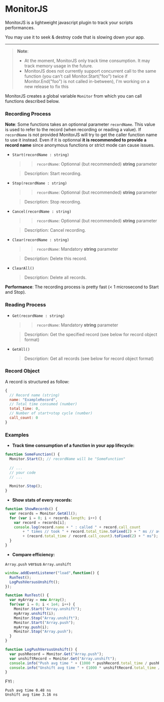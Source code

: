 # MonitorJS
MonitorJS is a lightweight javascript plugin to track your scripts performances.

You may use it to seek & destroy code that is slowing down your app.
___

>**Note**: 
> * At the moment, MonitorJS only track time consumption. It may track memory usage in the future.
> * MonitorJS does not currently support concurrent call to the same function (you can't call Monitor.Start("foo") twice if Monitor.End("foo") is not called in-between), I'm working on a new release to fix this

MonitorJS creates a global variable `Monitor` from which you can call functions described below.

### Recording Process

**Note**: 
Some functions takes an optionnal parameter `recordName`. 
This value is used to refer to the record (when recording or reading a value).
If `recordName` is not provided MonitorJS will try to get the caller function name to use it instead.
Even if it is optionnal **it is recommended to provide a record name** since anonymous functions or strict mode can cause issues.


* `Start(recordName : string)`
  > >`recordName`: Optionnal (but recommended) **string** parameter

  > Description: Start recording.

* `Stop(recordName : string)`
  > >`recordName`: Optionnal (but recommended) **string** parameter

  > Description: Stop recording.
  
* `Cancel(recordName : string)`
  > >`recordName`: Optionnal (but recommended) **string** parameter

  > Description: Cancel recording.

* `Clear(recordName : string)`
  > >`recordName`: Mandatory **string** parameter

  > Description: Delete this record.
  
* `ClearAll()`
  > Description: Delete all records.

**Performance**: The recording process is pretty fast (< 1 microsecond to Start and Stop).

### Reading Process

* `Get(recordName : string)`
  > >`recordName`: Mandatory **string** parameter

  > Description: Get the specified record (see below for record object format)
  
* `GetAll()`
  > Description: Get all records (see below for record object format)

### Record Object

A record is structured as follow:

```js
{
  // Record name (string)
  name: "ExampleRecord",
  // Total time consumed (number)
  total_time: 0,
  // Number of start+stop cycle (number)
  call_count: 0
}
```

### Examples

* **Track time consumption of a function in your app lifecycle:**
```js
function SomeFunction() {
  Monitor.Start(); // recordName will be "SomeFunction"
  
  // ...
  // your code
  // ...
  
  Monitor.Stop();
}
```

* **Show stats of every records:**
```js
function ShowRecords() {
  var records = Monitor.GetAll();
  for (var i = 0; i < records.length; i++) {
    var record = records[i];
    console.log(record.name + " : called " + record.call_count 
        + " times // took " + record.total_time.toFixed(2) + " ms // avg time : " 
        + (record.total_time / record.call_count).toFixed(2) + " ms");
  }
}
```

* **Compare efficiency:**

`Array.push` versus `Array.unshift`

```js
window.addEventListener("load",function() {
  RunTest();
  LogPushVersusUnshift();
});

function RunTest() {
  var myArray = new Array();
  for(var i = 0; i < 1e4; i++) {
    Monitor.Start("Array.unshift");
    myArray.unshift(i);
    Monitor.Stop("Array.unshift");
    Monitor.Start("Array.push");
    myArray.push(i);
    Monitor.Stop("Array.push");
  }
}

function LogPushVersusUnshift() {
  var pushRecord = Monitor.Get("Array.push");
  var unshiftRecord = Monitor.Get("Array.unshift");
  console.info("Push avg time " + (1000 * pushRecord.total_time / pushRecord.call_count).toFixed(2) + " microsec");
  console.info("Unshift avg time " + (1000 * unshiftRecord.total_time / unshiftRecord.call_count).toFixed(2) + " microsec");
}
```

FYI :
```
Push avg time 0.48 ns
Unshift avg time 3.16 ns
```

